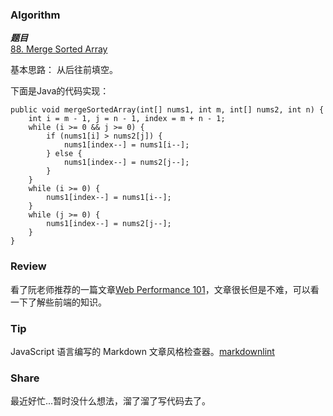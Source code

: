 ### Algorithm

 ***题目***  
[88. Merge Sorted Array](https://leetcode.com/problems/merge-sorted-array/) 

基本思路：
从后往前填空。

下面是Java的代码实现：

```
public void mergeSortedArray(int[] nums1, int m, int[] nums2, int n) {
    int i = m - 1, j = n - 1, index = m + n - 1;
    while (i >= 0 && j >= 0) {
        if (nums1[i] > nums2[j]) {
            nums1[index--] = nums1[i--];
        } else {
            nums1[index--] = nums2[j--];
        }
    }
    while (i >= 0) {
        nums1[index--] = nums1[i--];
    }
    while (j >= 0) {
        nums1[index--] = nums2[j--];
    }
}
```

### Review

看了阮老师推荐的一篇文章[Web Performance 101](https://3perf.com/talks/web-perf-101/)，文章很长但是不难，可以看一下了解些前端的知识。

### Tip

JavaScript 语言编写的 Markdown 文章风格检查器。[markdownlint](https://github.com/DavidAnson/markdownlint)

### Share

最近好忙...暂时没什么想法，溜了溜了写代码去了。